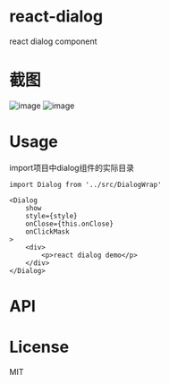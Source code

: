 # react-dialog
react dialog component

# 截图
![image](https://github.com/yongbingz/react-dialog/blob/master/demo/screenshot/1.png)
![image](https://github.com/yongbingz/react-dialog/blob/master/demo/screenshot/2.png)

# Usage
import项目中dialog组件的实际目录

```
import Dialog from '../src/DialogWrap'

<Dialog
	show
	style={style} 
	onClose={this.onClose}
	onClickMask
>
	<div>
		<p>react dialog demo</p>
	</div>
</Dialog>

```

# API


# License
MIT
